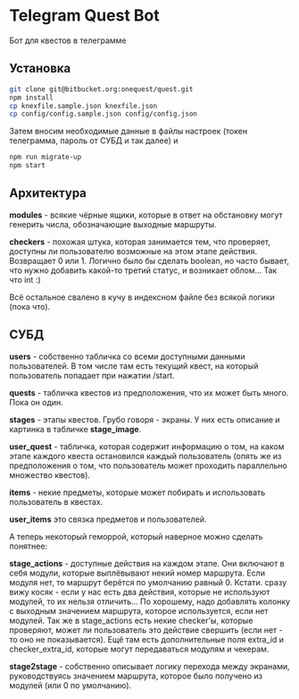 Telegram Quest Bot
==================
Бот для квестов в телеграмме

Установка
---------

```bash
git clone git@bitbucket.org:onequest/quest.git
npm install
cp knexfile.sample.json knexfile.json
cp config/config.sample.json config/config.json
```
Затем вносим необходимые данные в файлы настроек
(токен телеграмма, пароль от СУБД и так далее) и
```bash
npm run migrate-up
npm start
```

Архитектура
-----------
**modules** - всякие чёрные ящики, которые в ответ на обстановку могут генерить числа, обозначающие выходные маршруты.

**checkers** - похожая штука, которая занимается тем, что проверяет, доступны ли пользователю возможные на этом этапе действия. Возвращает 0 или 1. Логично было бы сделать boolean, но часто бывает, что нужно добавить какой-то третий статус, и возникает облом... Так что int :)

Всё остальное свалено в кучу в индексном файле без всякой логики (пока что).

СУБД
----

**users** - собственно табличка со всеми доступными данными пользователей.
В том числе там есть текущий квест, на который пользователь попадает
при нажатии /start.

**quests** - табличка квестов из предположения, что их может быть много.
Пока он один.

**stages** - этапы квестов. Грубо говоря - экраны.
У них есть описание и картинка в табличке **stage_image**.

**user_quest** - табличка, которая содержит информацию о том,
 на каком этапе каждого квеста остановился каждый пользователь
 (опять же из предположения о том, что пользователь может проходить
  параллельно множество квестов).

**items** - некие предметы, которые может побирать и использовать
пользователь в квестах.

**user_items** это связка предметов и пользователей.

А теперь некоторый геморрой, который наверное можно сделать понятнее:

**stage_actions** - доступные действия на каждом этапе. Они включают в себя модули, которые выплёвывают некий номер маршрута. Если модуля нет, то маршрут берётся по умолчанию равный 0. Кстати. сразу вижу косяк - если у нас есть два действия, которые не используют модулей, то их нельзя отличить... По хорошему, надо добавлять колонку с выходным значением маршрута, которое используется, если нет модулей.
Так же в stage_actions есть некие checker'ы, которые проверяют, может ли пользователь это действие свершить (если нет - то оно не показывается).
Ещё там есть дополнительные поля extra_id и checker_extra_id, которые могут передаваться модулям и чекерам.

**stage2stage** - собственно описывает логику перехода между экранами, руководствуясь значением маршрута, которое было получено из модулей (или 0 по умолчанию).
